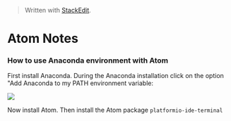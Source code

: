 > Written with [StackEdit](https://stackedit.io/).
# Atom Notes

### How to use Anaconda environment with Atom

First install Anaconda. During the Anaconda installation click on the option "Add Anaconda to my PATH environment variable:

![](https://cdn-images-1.medium.com/max/640/1*7a9zVyGP3iMXu9aB4e_Vhw.png)

Now install Atom. Then install the Atom package  `platformio-ide-terminal`
<!--stackedit_data:
eyJoaXN0b3J5IjpbNzU4ODQ3NTkxXX0=
-->